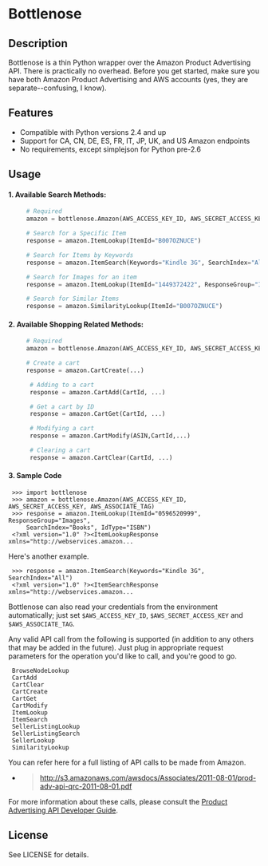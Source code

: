 Bottlenose
==========

Description
-----------

Bottlenose is a thin Python wrapper over the Amazon Product Advertising API. There is practically no overhead. Before you get started, make sure you have both Amazon Product Advertising and AWS accounts (yes, they are separate--confusing, I know).

Features
--------

* Compatible with Python versions 2.4 and up
* Support for CA, CN, DE, ES, FR, IT, JP, UK, and US Amazon endpoints
* No requirements, except simplejson for Python pre-2.6

Usage
-----

#### 1. Available Search Methods:
     
```python
     # Required
     amazon = bottlenose.Amazon(AWS_ACCESS_KEY_ID, AWS_SECRET_ACCESS_KEY, AWS_ASSOCIATE_TAG)

     # Search for a Specific Item
     response = amazon.ItemLookup(ItemId="B007OZNUCE")

     # Search for Items by Keywords
     response = amazon.ItemSearch(Keywords="Kindle 3G", SearchIndex="All")

     # Search for Images for an item
     response = amazon.ItemLookup(ItemId="1449372422", ResponseGroup="Images")

     # Search for Similar Items
     response = amazon.SimilarityLookup(ItemId="B007OZNUCE")
```

#### 2. Available Shopping Related Methods:

```python
     # Required
     amazon = bottlenose.Amazon(AWS_ACCESS_KEY_ID, AWS_SECRET_ACCESS_KEY, AWS_ASSOCIATE_TAG)

     # Create a cart
     response = amazon.CartCreate(...)

      # Adding to a cart
      response = amazon.CartAdd(CartId, ...)

      # Get a cart by ID
      response = amazon.CartGet(CartId, ...)

      # Modifying a cart
      response = amazon.CartModify(ASIN,CartId,...)

      # Clearing a cart
      response = amazon.CartClear(CartId, ...)
```

#### 3. Sample Code

     >>> import bottlenose
     >>> amazon = bottlenose.Amazon(AWS_ACCESS_KEY_ID, AWS_SECRET_ACCESS_KEY, AWS_ASSOCIATE_TAG)
     >>> response = amazon.ItemLookup(ItemId="0596520999", ResponseGroup="Images",
         SearchIndex="Books", IdType="ISBN")
     <?xml version="1.0" ?><ItemLookupResponse xmlns="http://webservices.amazon...

Here's another example.

     >>> response = amazon.ItemSearch(Keywords="Kindle 3G", SearchIndex="All")
     <?xml version="1.0" ?><ItemSearchResponse xmlns="http://webservices.amazon...

Bottlenose can also read your credentials from the environment automatically;
just set `$AWS_ACCESS_KEY_ID`, `$AWS_SECRET_ACCESS_KEY` and
`$AWS_ASSOCIATE_TAG`.

Any valid API call from the following is supported (in addition to any others
that may be added in the future). Just plug in appropriate request parameters
for the operation you'd like to call, and you're good to go.

     BrowseNodeLookup
     CartAdd
     CartClear
     CartCreate
     CartGet
     CartModify
     ItemLookup
     ItemSearch
     SellerListingLookup
     SellerListingSearch
     SellerLookup
     SimilarityLookup

You can refer here for a full listing of API calls to be made from Amazon.
- > http://s3.amazonaws.com/awsdocs/Associates/2011-08-01/prod-adv-api-qrc-2011-08-01.pdf

For more information about these calls, please consult the [Product Advertising
API Developer Guide](http://docs.amazonwebservices.com/AWSECommerceService/latest/DG/index.html).

License
-------

See LICENSE for details.

